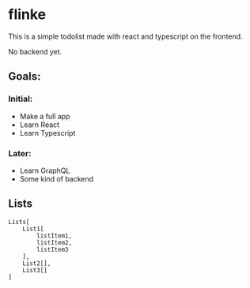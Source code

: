 # flinke

This is a simple todolist made with react and typescript on the frontend.

No backend yet. 

## Goals:
### Initial:
* Make a full app
* Learn React
* Learn Typescript

### Later:
* Learn GraphQL
* Some kind of backend 

## Lists

    Lists[
        List1[
            listItem1, 
            listItem2, 
            listItem3
        ],
        List2[], 
        List3[]
    ]
